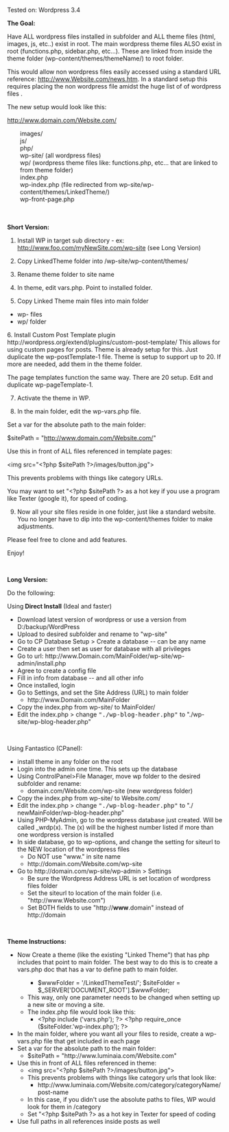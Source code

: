 Tested on: Wordpress 3.4

<strong>The Goal:</strong>

Have ALL wordpress files installed in subfolder and ALL theme files (html, images, js, etc..) exist in root.  The main wordpress theme files ALSO exist in root (functions.php, sidebar.php, etc...).  These are linked from inside the theme folder (wp-content/themes/themeName/) to root folder.

This would allow non wordpress files easily accessed using a standard URL reference: http://www.Website.com/news.htm. In a standard setup this requires placing the non wordpress file amidst the huge list of of wordpress files .

The new setup would look like this:

http://www.domain.com/Website.com/<br>
<p style="padding-left: 30px;">images/<br>
js/<br>
php/<br>
wp-site/ (all wordpress files)<br>
wp/ (wordpress theme files like: functions.php, etc... that are linked to from theme folder)<br>
index.php<br>
wp-index.php (file redirected from wp-site/wp-content/themes/LinkedTheme/)<br>
wp-front-page.php</p><br><br>
<strong>Short Version:</strong>

1. Install WP in target sub directory - ex: http://www.foo.com/myNewSite.com/wp-site (see Long Version)

2. Copy LinkedTheme folder into /wp-site/wp-content/themes/

3. Rename theme folder to site name

4. In theme, edit vars.php.  Point to installed folder.

5. Copy Linked Theme main files into main folder
<ul>
	<li>wp- files</li>
	<li>wp/ folder</li>
</ul>
6. Install Custom Post Template plugin
http://wordpress.org/extend/plugins/custom-post-template/
This allows for using custom pages for posts.
Theme is already setup for this.  Just duplicate the wp-postTemplate-1 file.  Theme is setup to support up to 20.  If more are needed, add them in the theme folder.

The page templates function the same way.  There are 20 setup.  Edit and duplicate wp-pageTemplate-1.

7. Activate the theme in WP.

8. In the main folder, edit the wp-vars.php file.

Set a var for the absolute path to the main folder:

$sitePath = "http://www.domain.com/Website.com/"

Use this in front of ALL files referenced in template pages:

&lt;img src="&lt;?php $sitePath ?&gt;/images/button.jpg"&gt;

This prevents problems with things like category URLs.

You may want to set "&lt;?php $sitePath ?&gt; as a hot key if you use a program like Texter (google it),  for speed of coding.

9. Now all your site files reside in one folder, just like a standard website.  You no longer have to dip into the wp-content/themes folder to make adjustments.

Please feel free to clone and add features.

Enjoy!

&nbsp;

<strong>Long Version:</strong>

Do the following:

Using<strong> Direct Install</strong> (Ideal and faster)
<ul>
	<li>Download latest version of wordpress or use a version from D:/backup/WordPress</li>
	<li>Upload to desired subfolder and rename to "wp-site"</li>
	<li>Go to CP Database Setup &gt; Create a database -- can be any name</li>
	<li>Create a user then set as user for database with all privileges</li>
	<li>Go to url: http://www.Domain.com/MainFolder/wp-site/wp-admin/install.php</li>
	<li>Agree to create a config file</li>
	<li>Fill in info from database -- and all other info</li>
	<li>Once installed, login</li>
	<li>Go to Settings, and set the Site Address (URL) to main folder
<ul>
	<li>http://www.Domain.com/MainFolder</li>
</ul>
</li>
	<li>Copy the index.php from wp-site/ to MainFolder/</li>
	<li>Edit the index.php &gt; change <tt>"./wp-blog-header.php"</tt> to "./wp-site/wp-blog-header.php"</li>
</ul>
&nbsp;

Using Fantastico (CPanel):
<ul>
	<li>install theme in any folder on the root</li>
	<li>Login into the admin one time. This sets up the database</li>
	<li>Using ControlPanel&gt;File Manager, move wp folder to the desired subfolder and rename:
<ul>
	<li>domain.com/Website.com/wp-site (new wordpress folder)</li>
</ul>
</li>
	<li>Copy the index.php from wp-site/ to Website.com/</li>
	<li>Edit the index.php &gt; change <tt>"./wp-blog-header.php"</tt> to "./ newMainFolder/wp-blog-header.php"</li>
	<li>Using PHP-MyAdmin, go to the wordpress database just created. Will be called _wrdp(x). The (x) will be the highest number listed if more than one wordpress version is installed</li>
	<li>In side database, go to wp-options, and change the setting for siteurl to the NEW location of the wordpress files
<ul>
	<li>Do NOT use "www." in site name</li>
	<li>http://domain.com/Website.com/wp-site</li>
</ul>
</li>
	<li>Go to http://domain.com/wp-site/wp-admin &gt; Settings
<ul>
	<li>Be sure the Wordpress Address URL is set location of wordpress files folder</li>
	<li>Set the siteurl to location of the main folder (i.e. "http://www.Website.com")</li>
	<li>Set BOTH fields to use "http://<strong>www</strong>.domain" instead of http://domain</li>
</ul>
</li>
</ul>
&nbsp;

<strong>Theme Instructions:</strong>
<ul>
	<li>Now Create a theme (like the existing "Linked Theme") that has php includes that point to main folder. The best way to do this is to create a vars.php doc that has a var to define path to main folder.
<ul>
<ul>
	<li>$wwwFolder = '/LinkedThemeTest/';
$siteFolder = $_SERVER['DOCUMENT_ROOT'].$wwwFolder;</li>
</ul>
	<li>This way, only one parameter needs to be changed when setting up a new site or moving a site.</li>
	<li>The index.php file would look like this:
<ul>
	<li>&lt;?php include ('vars.php'); ?&gt;
&lt;?php require_once ($siteFolder.'wp-index.php'); ?&gt;</li>
</ul>
</li>
</ul>
</li>
	<li>In the main folder, where you want all your files to reside, create a wp-vars.php file that get included in each page</li>
	<li>Set a var for the absolute path to the main folder:
<ul>
	<li>$sitePath = "http://www.luminaia.com/Website.com"</li>
</ul>
</li>
	<li>Use this in front of ALL files referenced in theme:
<ul>
	<li>&lt;img src="&lt;?php $sitePath ?&gt;/images/button.jpg"&gt;</li>
	<li>This prevents problems with things like category urls that look like:
<ul>
	<li>http://www.luminaia.com/Website.com/category/categoryName/post-name</li>
</ul>
</li>
	<li>In this case, if you didn't use the absolute paths to files, WP would look for them in /category</li>
	<li>Set "&lt;?php $sitePath ?&gt; as a hot key in Texter for speed of coding</li>
</ul>
</li>
	<li>Use full paths in all references inside posts as well</li>
</ul>